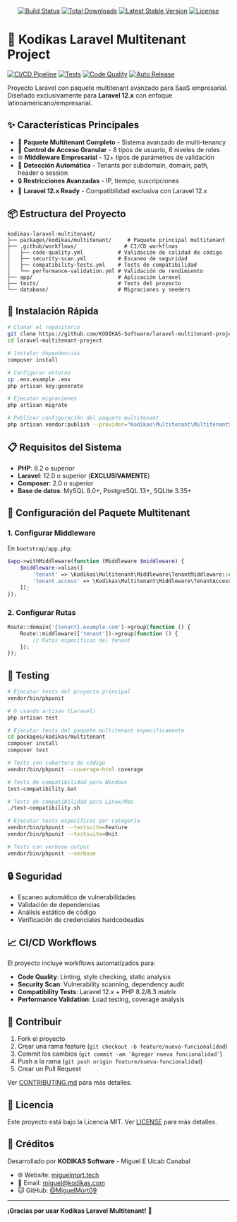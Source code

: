 <p align="center">
<a href="https://github.com/laravel/framework/actions"><img src="https://github.com/laravel/framework/workflows/tests/badge.svg" alt="Build Status"></a>
<a href="https://packagist.org/packages/laravel/framework"><img src="https://img.shields.io/packagist/dt/laravel/framework" alt="Total Downloads"></a>
<a href="https://packagist.org/packages/laravel/framework"><img src="https://img.shields.io/packagist/v/laravel/framework" alt="Latest Stable Version"></a>
<a href="https://packagist.org/packages/laravel/framework"><img src="https://img.shields.io/packagist/l/laravel/framework" alt="License"></a>
</p>

# 🏢 Kodikas Laravel Multitenant Project

[![CI/CD Pipeline](https://github.com/KODIKAS-Software/laravel-multitenant-project/workflows/CI%2FCD%20Pipeline/badge.svg)](https://github.com/KODIKAS-Software/laravel-multitenant-project/actions)
[![Tests](https://github.com/KODIKAS-Software/laravel-multitenant-project/workflows/CI%2FCD%20Pipeline/badge.svg?event=push)](https://github.com/KODIKAS-Software/laravel-multitenant-project/actions)
[![Code Quality](https://github.com/KODIKAS-Software/laravel-multitenant-project/workflows/CI%2FCD%20Pipeline/badge.svg?job=code-quality)](https://github.com/KODIKAS-Software/laravel-multitenant-project/actions)
[![Auto Release](https://github.com/KODIKAS-Software/laravel-multitenant-project/workflows/CI%2FCD%20Pipeline/badge.svg?job=auto-release)](https://github.com/KODIKAS-Software/laravel-multitenant-project/actions)

Proyecto Laravel con paquete multitenant avanzado para SaaS empresarial. Diseñado exclusivamente para **Laravel 12.x** con enfoque latinoamericano/empresarial.

## ✨ Características Principales

- 🏢 **Paquete Multitenant Completo** - Sistema avanzado de multi-tenancy
- 🔐 **Control de Acceso Granular** - 8 tipos de usuario, 6 niveles de roles
- 🌐 **Middleware Empresarial** - 12+ tipos de parámetros de validación
- 🎯 **Detección Automática** - Tenants por subdomain, domain, path, header o session
- 🔒 **Restricciones Avanzadas** - IP, tiempo, suscripciones
- 🚀 **Laravel 12.x Ready** - Compatibilidad exclusiva con Laravel 12.x

## 📦 Estructura del Proyecto

```
kodikas-laravel-multitenant/
├── packages/kodikas/multitenant/     # Paquete principal multitenant
├── .github/workflows/               # CI/CD workflows
│   ├── code-quality.yml           # Validación de calidad de código
│   ├── security-scan.yml          # Escaneo de seguridad
│   ├── compatibility-tests.yml    # Tests de compatibilidad
│   └── performance-validation.yml # Validación de rendimiento
├── app/                           # Aplicación Laravel
├── tests/                         # Tests del proyecto
└── database/                      # Migraciones y seeders
```

## 🚀 Instalación Rápida

```bash
# Clonar el repositorio
git clone https://github.com/KODIKAS-Software/laravel-multitenant-project.git
cd laravel-multitenant-project

# Instalar dependencias
composer install

# Configurar entorno
cp .env.example .env
php artisan key:generate

# Ejecutar migraciones
php artisan migrate

# Publicar configuración del paquete multitenant
php artisan vendor:publish --provider="Kodikas\Multitenant\MultitenantServiceProvider"
```

## 📋 Requisitos del Sistema

- **PHP**: 8.2 o superior
- **Laravel**: 12.0 o superior (**EXCLUSIVAMENTE**)
- **Composer**: 2.0 o superior
- **Base de datos**: MySQL 8.0+, PostgreSQL 13+, SQLite 3.35+

## 🔧 Configuración del Paquete Multitenant

### 1. Configurar Middleware

En `bootstrap/app.php`:

```php
$app->withMiddleware(function (Middleware $middleware) {
    $middleware->alias([
        'tenant' => \Kodikas\Multitenant\Middleware\TenantMiddleware::class,
        'tenant.access' => \Kodikas\Multitenant\Middleware\TenantAccessMiddleware::class,
    ]);
});
```

### 2. Configurar Rutas

```php
Route::domain('{tenant}.example.com')->group(function () {
    Route::middleware(['tenant'])->group(function () {
        // Rutas específicas del tenant
    });
});
```

## 🧪 Testing

```bash
# Ejecutar tests del proyecto principal
vendor/bin/phpunit

# O usando artisan (Laravel)
php artisan test

# Ejecutar tests del paquete multitenant específicamente
cd packages/kodikas/multitenant
composer install
composer test

# Tests con cobertura de código
vendor/bin/phpunit --coverage-html coverage

# Tests de compatibilidad para Windows
test-compatibility.bat

# Tests de compatibilidad para Linux/Mac
./test-compatibility.sh

# Ejecutar tests específicos por categoría
vendor/bin/phpunit --testsuite=Feature
vendor/bin/phpunit --testsuite=Unit

# Tests con verbose output
vendor/bin/phpunit --verbose
```

## 🔒 Seguridad

- Escaneo automático de vulnerabilidades
- Validación de dependencias
- Análisis estático de código
- Verificación de credenciales hardcodeadas

## 📈 CI/CD Workflows

El proyecto incluye workflows automatizados para:

- **Code Quality**: Linting, style checking, static analysis
- **Security Scan**: Vulnerability scanning, dependency audit
- **Compatibility Tests**: Laravel 12.x + PHP 8.2/8.3 matrix
- **Performance Validation**: Load testing, coverage analysis

## 🤝 Contribuir

1. Fork el proyecto
2. Crear una rama feature (`git checkout -b feature/nueva-funcionalidad`)
3. Commit los cambios (`git commit -am 'Agregar nueva funcionalidad'`)
4. Push a la rama (`git push origin feature/nueva-funcionalidad`)
5. Crear un Pull Request

Ver [CONTRIBUTING.md](CONTRIBUTING.md) para más detalles.

## 📄 Licencia

Este proyecto está bajo la Licencia MIT. Ver [LICENSE](LICENSE) para más detalles.

## 👥 Créditos

Desarrollado por **KODIKAS Software** - Miguel E Uicab Canabal

- 🌐 Website: [miguelmort.tech](https://miguelmort.tech)
- 📧 Email: miguel@kodikas.com
- 🐱 GitHub: [@MiguelMort09](https://github.com/MiguelMort09)

---

**¡Gracias por usar Kodikas Laravel Multitenant!** 🚀
